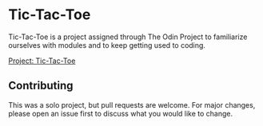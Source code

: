 # Tic-Tac-Toe

Tic-Tac-Toe is a project assigned through The Odin Project to familiarize ourselves with modules and 
to keep getting used to coding. 

[Project: Tic-Tac-Toe](https://www.theodinproject.com/courses/javascript/lessons/tic-tac-toe-javascript?ref=lnav)

## Contributing
This was a solo project, but pull requests are welcome. For major changes, please open an issue first to discuss what you would like to change.